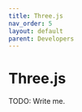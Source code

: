 ```yaml
---
title: Three.js
nav_order: 5
layout: default
parent: Developers
---
```


# Three.js

TODO: Write me.

